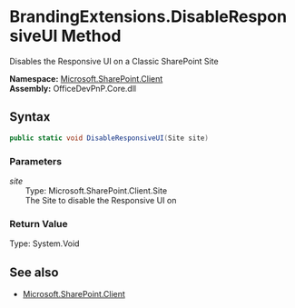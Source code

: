 # BrandingExtensions.DisableResponsiveUI Method  
Disables the Responsive UI on a Classic SharePoint Site  

**Namespace:** [Microsoft.SharePoint.Client](Microsoft.SharePoint.Client.md)  
**Assembly:** OfficeDevPnP.Core.dll  
## Syntax
```C#
public static void DisableResponsiveUI(Site site)
```
### Parameters
*site*  
&emsp;&emsp;Type: Microsoft.SharePoint.Client.Site  
&emsp;&emsp;The Site to disable the Responsive UI on  
  
### Return Value
Type: System.Void  

## See also
- [Microsoft.SharePoint.Client](Microsoft.SharePoint.Client.md)
